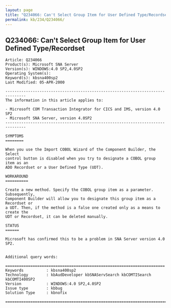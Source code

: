 ```yaml
---
layout: page
title: "Q234066: Can't Select Group Item for User Defined Type/Recordset"
permalink: kb/234/Q234066/
---
```


## Q234066: Can't Select Group Item for User Defined Type/Recordset

	Article: Q234066
	Product(s): Microsoft SNA Server
	Version(s): WINDOWS:4.0 SP2,4.0SP2
	Operating System(s): 
	Keyword(s): kbsna400sp2
	Last Modified: 05-APR-2000
	
	-------------------------------------------------------------------------------
	The information in this article applies to:
	
	- Microsoft COM Transaction Integrator for CICS and IMS, version 4.0 SP2 
	- Microsoft SNA Server, version 4.0SP2 
	-------------------------------------------------------------------------------
	
	SYMPTOMS
	========
	
	When you use the Import COBOL Wizard of the Component Builder, the Select
	control button is disabled when you try to designate a COBOL group item as an
	ADO Recordset or a User Defined Type (UDT).
	
	WORKAROUND
	==========
	
	Create a new method. Specify the COBOL group item as a parameter. Subsequently,
	Component Builder will allow you to designate this group item as a Recordset or
	a UDT. Then, if the method is a false one created only as a means to create the
	UDT or Recordset, it can be deleted manually.
	
	STATUS
	======
	
	Microsoft has confirmed this to be a problem in SNA Server version 4.0 SP2.
	
	
	Additional query words:
	
	======================================================================
	Keywords          : kbsna400sp2 
	Technology        : kbAudDeveloper kbSNAServSearch kbCOMTISearch kbCOMTI400SP2
	Version           : WINDOWS:4.0 SP2,4.0SP2
	Issue type        : kbbug
	Solution Type     : kbnofix
	
	=============================================================================
	
